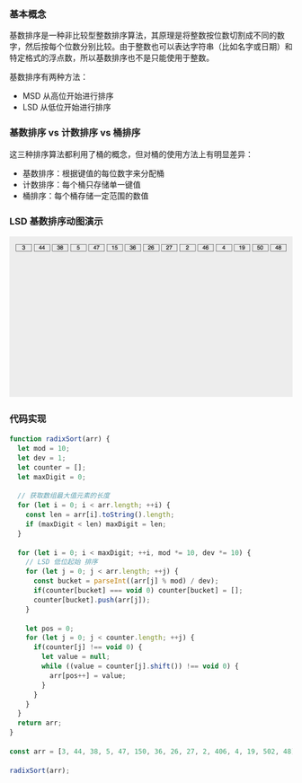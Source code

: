 ### 基本概念

基数排序是一种非比较型整数排序算法，其原理是将整数按位数切割成不同的数字，然后按每个位数分别比较。由于整数也可以表达字符串（比如名字或日期）和特定格式的浮点数，所以基数排序也不是只能使用于整数。

基数排序有两种方法：

* MSD 从高位开始进行排序
* LSD 从低位开始进行排序

### 基数排序 vs 计数排序 vs 桶排序

这三种排序算法都利用了桶的概念，但对桶的使用方法上有明显差异：

* 基数排序：根据键值的每位数字来分配桶
* 计数排序：每个桶只存储单一键值
* 桶排序：每个桶存储一定范围的数值

### LSD 基数排序动图演示

![](_media/sort-9.gif)

### 代码实现

```js
function radixSort(arr) {
  let mod = 10;
  let dev = 1;
  let counter = [];
  let maxDigit = 0;

  // 获取数组最大值元素的长度
  for (let i = 0; i < arr.length; ++i) {
    const len = arr[i].toString().length;
    if (maxDigit < len) maxDigit = len;
  }

  for (let i = 0; i < maxDigit; ++i, mod *= 10, dev *= 10) {
    // LSD 低位起始 排序
    for (let j = 0; j < arr.length; ++j) {
      const bucket = parseInt((arr[j] % mod) / dev);
      if(counter[bucket] === void 0) counter[bucket] = [];
      counter[bucket].push(arr[j]);
    }

    let pos = 0;
    for (let j = 0; j < counter.length; ++j) {
      if(counter[j] !== void 0) {
        let value = null;
        while ((value = counter[j].shift()) !== void 0) {
          arr[pos++] = value;
        }
      }
    }
  }
  return arr;
}

const arr = [3, 44, 38, 5, 47, 150, 36, 26, 27, 2, 406, 4, 19, 502, 48];

radixSort(arr);
```
